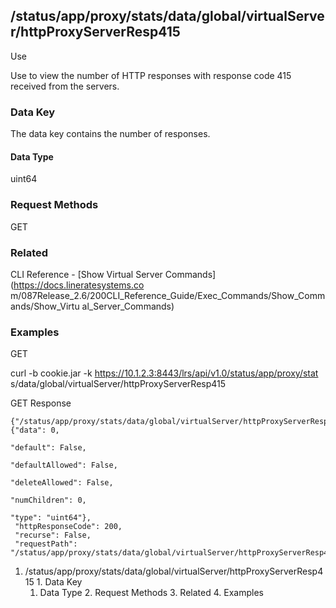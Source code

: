 ## /status/app/proxy/stats/data/global/virtualServer/httpProxyServerResp415

Use

Use to view the number of HTTP responses with response code 415 received from
the servers.

### Data Key

The data key contains the number of responses.

#### Data Type

uint64

### Request Methods

GET

### Related

CLI Reference - [Show Virtual Server Commands](https://docs.lineratesystems.co
m/087Release_2.6/200CLI_Reference_Guide/Exec_Commands/Show_Commands/Show_Virtu
al_Server_Commands)

### Examples

GET

curl -b cookie.jar -k https://10.1.2.3:8443/lrs/api/v1.0/status/app/proxy/stat
s/data/global/virtualServer/httpProxyServerResp415

GET Response

    
    
    {"/status/app/proxy/stats/data/global/virtualServer/httpProxyServerResp415": {"data": 0,
                                                                                "default": False,
                                                                                "defaultAllowed": False,
                                                                                "deleteAllowed": False,
                                                                                "numChildren": 0,
                                                                                "type": "uint64"},
     "httpResponseCode": 200,
     "recurse": False,
     "requestPath": "/status/app/proxy/stats/data/global/virtualServer/httpProxyServerResp415"}
    

  1. /status/app/proxy/stats/data/global/virtualServer/httpProxyServerResp415
    1. Data Key
      1. Data Type
    2. Request Methods
    3. Related
    4. Examples

